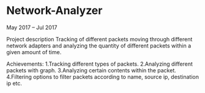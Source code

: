 # Network-Analyzer
May 2017 – Jul 2017

Project description
Tracking of different packets moving through different network adapters and
analyzing the quantity of different packets within a given amount of time.

Achievements:
1.Tracking different types of packets.
2.Analyzing different packets with graph.
3.Analyzing certain contents within the packet.
4.Filtering options to filter packets according to name, source ip, destination ip etc. 
